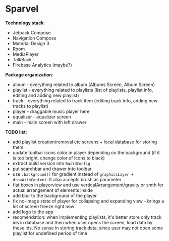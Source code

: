 # Sparvel

**Technology stack**:
* Jetpack Compose
* Navigation Compose
* Material Design 3
* Room
* MediaPlayer
* TalkBack
* Firebase Analytics (maybe?)

**Package organization**:
* album - everything related to album (Albums Screen, Album Screen)
* playlist - everything related to playlists (list of playlists, playlist info, editing and adding new playlist)
* track - everything related to track item (editing track info, adding new tracks to playlist)
* player - draggable music player here
* equalizer - equalizer screen
* main - main screen with left drawer

**TODO list**:
* add playlist creation/removal etc screens + local database for storing them
* update toolbar icons color in player depending on the background (if it is too bright, change color of icons to black)
* extract build version into `BuildConfig`
* put searchbar and drawer into toolbar
* use `.background()` for gradient instead of `graphicsLayer + drawWithContent`. It also accepts brush as parameter
* flat boxes in playerview and use verticalArrangement/gravity or smth for actual arrangement of elements inside
* add blur to the background of the player
* fix no-image state of player for collapsing and expanding view - brings a lot of screen freeze right now
* add logo to the app
* recomendation: when implementing playlists, it's better store only track ids in database and then when user opens the screen, load data by these ids. No sense in storing track data, since user may not open some playlist for undefined period of time
